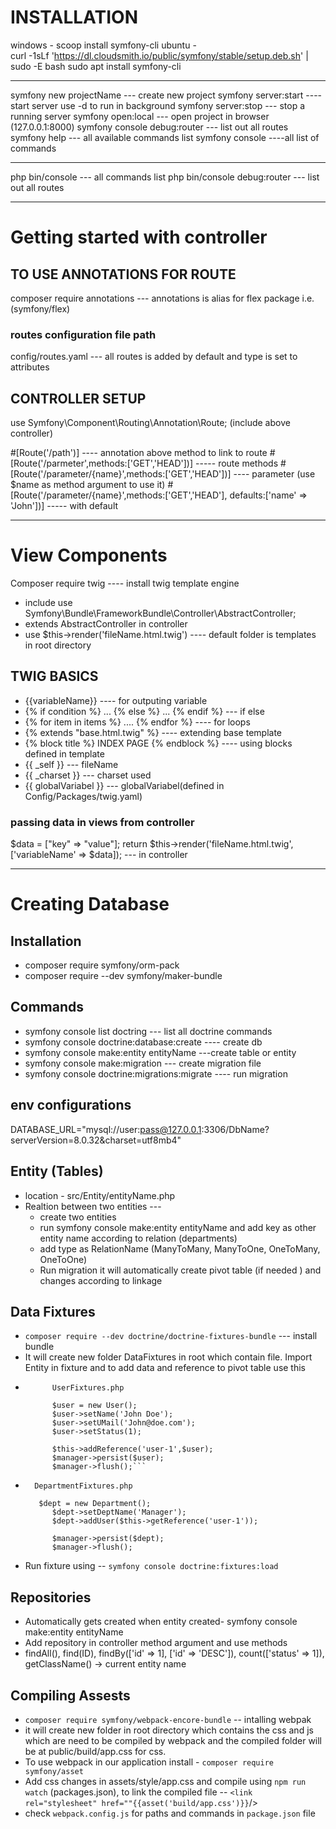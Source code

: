 # INSTALLATION
windows - scoop install symfony-cli
ubuntu -  
    curl -1sLf 'https://dl.cloudsmith.io/public/symfony/stable/setup.deb.sh' | sudo -E bash
    sudo apt install symfony-cli

-------------------------------------------------------------------------------------

symfony new projectName --- create new project
symfony server:start ---- start server use -d to run in background
symfony server:stop --- stop a running server
symfony open:local --- open project in browser (127.0.0.1:8000)
symfony console debug:router --- list out all routes
symfony help --- all available commands list
symfony console ----all list of commands

--------------------------------------------------------------------------------------
php bin/console --- all commands list
php bin/console debug:router --- list out all routes

-------------------------------------------------------------------------------------
# Getting started with controller

## TO USE ANNOTATIONS FOR ROUTE

composer require annotations --- annotations is alias for flex package i.e.(symfony/flex)

### routes configuration file path 
config/routes.yaml --- all routes is added by default and type is set to attributes

## CONTROLLER SETUP

use Symfony\Component\Routing\Annotation\Route; (include above controller)

#[Route('/path')] ---- annotation above method to link to route
#[Route('/parmeter',methods:['GET','HEAD'])] ----- route methods
#[Route('/parameter/{name}',methods:['GET','HEAD'])] ---- parameter (use $name as method argument to use it)
#[Route('/parameter/{name}',methods:['GET','HEAD'], defaults:['name' => 'John'])] ----- with default


--------------------------------------------------------------------------------------

# View Components

Composer require twig ---- install twig template engine

- include use Symfony\Bundle\FrameworkBundle\Controller\AbstractController;
- extends AbstractController in controller
- use $this->render('fileName.html.twig') ---- default folder is templates in root directory

## TWIG BASICS

- {{variableName}} ---- for outputing variable 
- {% if condition %} ... {% else %} ... {% endif %} --- if else
- {% for item in items %} .... {% endfor %} ---- for loops
- {% extends "base.html.twig" %} ---- extending base template
- {% block title %} INDEX PAGE {% endblock %} ---- using blocks defined in template
- {{ _self }} --- fileName
- {{ _charset }} --- charset used
- {{ globalVariabel }} --- globalVariabel(defined in Config/Packages/twig.yaml) 

### passing data in views from controller

$data = ["key" => "value"];
return $this->render('fileName.html.twig',['variableName' => $data]); --- in controller


------------------------------------------------------------------------------------------

# Creating Database

## Installation 
- composer require symfony/orm-pack
- composer require --dev symfony/maker-bundle

## Commands
- symfony console list doctring --- list all doctrine commands
- symfony console doctrine:database:create ---- create db
- symfony console make:entity entityName ---create table or entity
- symfony console make:migration --- create migration file
- symfony console doctrine:migrations:migrate ---- run migration

## env configurations
DATABASE_URL="mysql://user:pass@127.0.0.1:3306/DbName?serverVersion=8.0.32&charset=utf8mb4"

## Entity (Tables)
- location - src/Entity/entityName.php
- Realtion between two entities --- 
    - create two entities
    - run symfony console make:entity entityName and add key as other entity name according to relation (departments)
    - add type as RelationName (ManyToMany, ManyToOne, OneToMany, OneToOne)
    - Run migration it will automatically create pivot table (if needed ) and changes according to linkage
## Data Fixtures
- ```composer require --dev doctrine/doctrine-fixtures-bundle``` --- install bundle
- It will create new folder DataFixtures in root which contain file. Import Entity in fixture and to add data and reference to pivot table use this 
- ```
        UserFixtures.php

        $user = new User();
        $user->setName('John Doe');
        $user->setUMail('John@doe.com');
        $user->setStatus(1);

        $this->addReference('user-1',$user);
        $manager->persist($user);
        $manager->flush();``` 
- ```
    DepartmentFixtures.php

     $dept = new Department();
        $dept->setDeptName('Manager');
        $dept->addUser($this->getReference('user-1'));
        
        $manager->persist($dept);
        $manager->flush();
    ```
- Run fixture using -- ```symfony console doctrine:fixtures:load```

## Repositories

- Automatically gets created when entity created-  symfony console make:entity entityName
- Add repository in controller method argument and use methods
- findAll(), find(ID), findBy(['id' => 1], ['id' => 'DESC']), count(['status' => 1]), getClassName() -> current entity name

## Compiling Assests
- ```composer require symfony/webpack-encore-bundle``` -- intalling webpak
- it will create new folder <app> in root directory which contains the css and js which are need to be compiled by webpack and the compiled folder will be at public/build/app.css for css.
- To use webpack in our application install - ```composer require symfony/asset``` 
- Add css changes in assets/style/app.css and compile using ```npm run watch``` (packages.json), to link the compiled file -- ```<link rel="stylesheet" href=""{{asset('build/app.css')}}```/>
- check ```webpack.config.js``` for paths and commands in ```package.json``` file